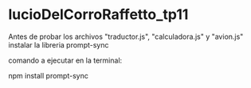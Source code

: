 # lucioDelCorroRaffetto_tp11

Antes de probar los archivos "traductor.js", "calculadora.js" y "avion.js" instalar la libreria prompt-sync

comando a ejecutar en la terminal:

npm install prompt-sync